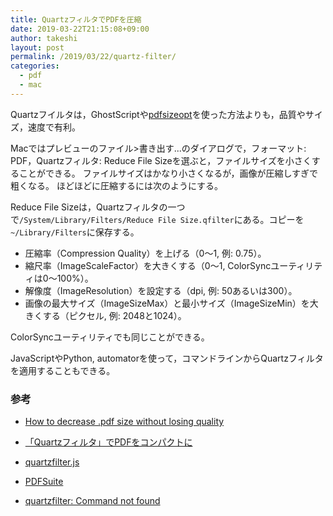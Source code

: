 ```yaml
---
title: QuartzフィルタでPDFを圧縮
date: 2019-03-22T21:15:08+09:00
author: takeshi
layout: post
permalink: /2019/03/22/quartz-filter/
categories:
  - pdf
  - mac
---
```

Quartzフイルタは，GhostScriptや[pdfsizeopt](/2012/04/24/pdf-compression/)を使った方法よりも，品質やサイズ，速度で有利。

Macではプレビューのファイル>書き出す...のダイアログで，フォーマット: PDF，Quartzフィルタ: Reduce File Sizeを選ぶと，ファイルサイズを小さくすることができる。
ファイルサイズはかなり小さくなるが，画像が圧縮しすぎで粗くなる。
ほどほどに圧縮するには次のようにする。

Reduce File Sizeは，Quartzフィルタの一つで`/System/Library/Filters/Reduce File Size.qfilter`にある。コピーを`~/Library/Filters`に保存する。

* 圧縮率（Compression Quality）を上げる（0〜1, 例: 0.75）。
* 縮尺率（ImageScaleFactor）を大きくする（0〜1, ColorSyncユーティリティは0〜100%）。
* 解像度（ImageResolution）を設定する（dpi, 例: 50あるいは300）。
* 画像の最大サイズ（ImageSizeMax）と最小サイズ（ImageSizeMin）を大きくする（ピクセル, 例: 2048と1024）。

ColorSyncユーティリティでも同じことができる。

JavaScriptやPython, automatorを使って，コマンドラインからQuartzフィルタを適用することもできる。

### 参考
* [How to decrease .pdf size without losing quality](https://apple.stackexchange.com/questions/297417/how-to-decrease-pdf-size-without-losing-quality)

* [「Quartzフィルタ」でPDFをコンパクトに](https://news.mynavi.jp/article/osxhack-183/)
* [quartzfilter.js](https://gist.github.com/jrk/7eb26c9a868039c70bb9)
* [PDFSuite](https://github.com/benwiggy/PDFsuite)
* [quartzfilter: Command not found](https://discussions.apple.com/thread/2790637)
